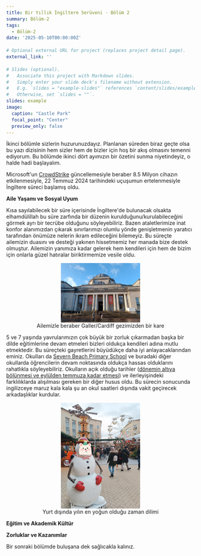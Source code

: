 ```yaml
---
title: Bir Yıllık İngiltere Serüveni - Bölüm 2
summary: Bölüm-2
tags:
  - Bölüm-2
date: '2025-05-10T00:00:00Z'

# Optional external URL for project (replaces project detail page).
external_link: ''

# Slides (optional).
#   Associate this project with Markdown slides.
#   Simply enter your slide deck's filename without extension.
#   E.g. `slides = "example-slides"` references `content/slides/example-slides.md`.
#   Otherwise, set `slides = ""`. 
slides: example
image:
  caption: "Castle Park"
  focal_point: "Center"
  preview_only: false
---
```


İkinci bölümle sizlerin huzurunuzdayız. Planlanan süreden biraz geçte olsa bu yazı dizisinin hem sizler hem de bizler için hoş bir akış olmasını temenni ediyorum. Bu bölümde ikinci dört ayımızın bir özetini sunma niyetindeyiz, o halde hadi başlayalım.

Microsoft'un [CrowdStrike](https://www.bbc.co.uk/news/articles/cpe3zgznwjno) güncellemesiyle beraber 8.5 Milyon cihazın etkilenmesiyle, 22 Temmuz 2024 tarihindeki uçuşumun ertelenmesiyle İngiltere süreci başlamış oldu.

**Aile Yaşamı ve Sosyal Uyum**

Kısa sayılabilecek bir süre içerisinde İngiltere'de bulunacak olsakta elhamdülillah bu süre zarfında bir düzenin kurulduğunu/kurulabileceğini görmek ayrı bir tecrübe olduğunu söyleyebiliriz. Bazen ataletlerimize inat konfor alanımızdan çıkarak sınırlarımızı olumlu yönde genişletmenin yaratıcı tarafından önümüze nelerin ikram edileceğini bilemeyiz. Bu süreçte ailemizin duasını ve desteği yakınen hissetmemiz her manada bize destek olmuştur. Ailemizin yanımıza kadar gelerek hem kendileri için hem de bizim için onlarla güzel hatıralar biriktirmemize vesile oldu.

<figure style="text-align: center;">
  <img src="wales.jpeg" alt="Alt text describing the image" style="width:50%; margin:auto; display:block;" />
  <figcaption>Ailemizle beraber Galler/Cardiff gezimizden bir kare </figcaption>
</figure>

5 ve 7 yaşında yavrularımızın çok büyük bir zorluk çıkarmadan başka bir dilde eğitimlerine devam etmeleri bizleri oldukça kendileri adına mutlu etmektedir. Bu süreçteki gayretlerini büyüdükçe daha iyi anlayacaklarından eminiz. Okulları da [Severn Beach Primary School](https://www.severnbeachprimary.co.uk/) ve buradaki diğer okullarda öğrencilerin devam noktasında oldukça hassas olduklarını rahatlıkla söyleyebiliriz. Okulların açık olduğu tarihler ([dönemin altıya bölünmesi ve eylülden temmuza kadar etmesi](https://life.southglos.gov.uk/kb5/southglos/directory/advice.page?id=atD1tfGcubw&amp;familychannel=2-7&amp;channel=family)) ve ilerleyişindeki farklılıklarda alışılması gereken bir diğer husus oldu. Bu sürecin sonucunda ingilizceye maruz kala kala şu an okul saatleri dışında vakit geçirecek arkadaşlıklar kurdular.

<figure style="text-align: center;">
  <img src="christmas.jpeg" alt="Alt text describing the image" style="width:50%; margin:auto; display:block;" />
  <figcaption>Yurt dışında yılın en yoğun olduğu zaman dilimi </figcaption>
</figure>



**Eğitim ve Akademik Kültür**


**Zorluklar ve Kazanımlar**

Bir sonraki bölümde buluşana dek sağlıcakla kalınız.

